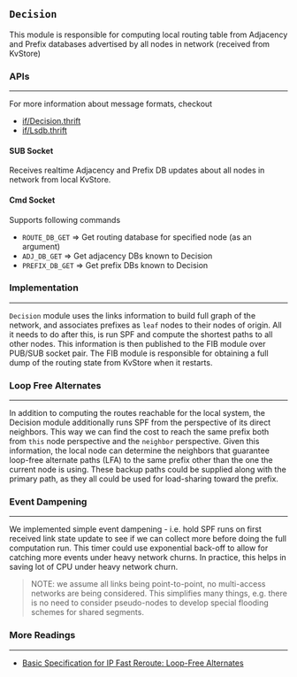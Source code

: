 `Decision`
----------

This module is responsible for computing local routing table from Adjacency and
Prefix databases advertised by all nodes in network (received from KvStore)

### APIs
---

For more information about message formats, checkout
- [if/Decision.thrift](https://github.com/facebook/openr/blob/master/openr/if/Decision.thrift)
- [if/Lsdb.thrift](https://github.com/facebook/openr/blob/master/openr/if/Lsdb.thrift)

#### SUB Socket
Receives realtime Adjacency and Prefix DB updates about all nodes in network
from local KvStore.

#### Cmd Socket
Supports following commands
- `ROUTE_DB_GET` => Get routing database for specified node (as an argument)
- `ADJ_DB_GET` => Get adjacency DBs known to Decision
- `PREFIX_DB_GET` => Get prefix DBs known to Decision

### Implementation
---

`Decision` module uses the links information to build full graph of the network,
and associates prefixes as `leaf` nodes to their nodes of origin. All it needs
to do after this, is run SPF and compute the shortest paths to all other nodes.
This information is then published to the FIB module over PUB/SUB socket pair.
The FIB module is responsible for obtaining a full dump of the routing state
from KvStore when it restarts.

### Loop Free Alternates
---

In addition to computing the routes reachable for the local system, the Decision
module additionally runs SPF from the perspective of its direct neighbors. This
way we can find the cost to reach the same prefix both from `this` node
perspective and the `neighbor` perspective. Given this information, the local
node can determine the neighbors that guarantee loop-free alternate paths (LFA)
to the same prefix other than the one the current node is using. These backup
paths could be supplied along with the primary path, as they all could be used
for load-sharing toward the prefix.


### Event Dampening
---

We implemented simple event dampening - i.e. hold SPF runs on first received
link state update to see if we can collect more before doing the full
computation run. This timer could use exponential back-off to allow for
catching more events under heavy network churns. In practice, this helps in
saving lot of CPU under heavy network churn.

> NOTE: we assume all links being point-to-point, no multi-access networks are
being considered. This simplifies many things, e.g. there is no need to consider
pseudo-nodes to develop special flooding schemes for shared segments.

### More Readings
---

- [Basic Specification for IP Fast Reroute: Loop-Free Alternates](https://tools.ietf.org/html/rfc5286)
